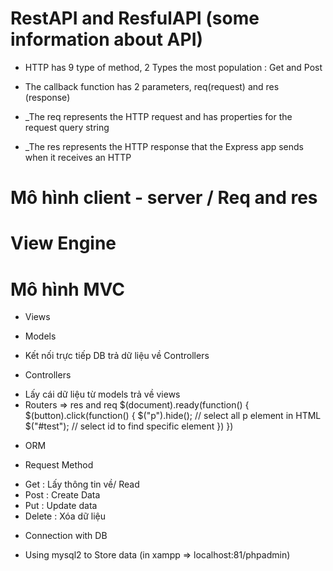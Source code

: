 # RestAPI and ResfulAPI (some information about API)
+ HTTP has 9 type of method, 2 Types the most population : Get and Post

+ The callback function has 2 parameters, req(request) and res (response) 
+ _The req represents the HTTP request and has properties for the request query string 
+ _The res represents the HTTP response that the Express app sends when it receives an HTTP

# Mô hình client - server / Req and res 
# View Engine 
# Mô hình MVC 
+ Views 


+ Models
- Kết nối trực tiếp DB trả dữ liệu về Controllers

+ Controllers 
- Lấy cái dữ liệu từ models trả về views
- Routers => res and req 
$(document).ready(function() {
    $(button).click(function() {
        $("p").hide(); // select all p element in HTML
        $("#test"); // select id to find specific element
    })
}) 

+ ORM 

+ Request Method
- Get : Lấy thông tin về/ Read 
- Post : Create Data
- Put : Update data 
- Delete : Xóa dữ liệu 

+ Connection with DB 
- Using mysql2 to Store data (in xampp => localhost:81/phpadmin)

